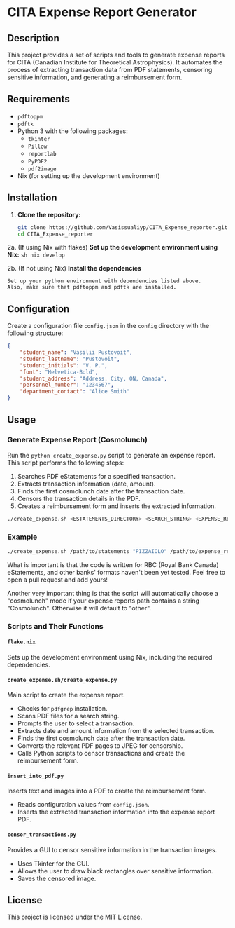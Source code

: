 # CITA Expense Report Generator

## Description
This project provides a set of scripts and tools to generate expense reports for CITA (Canadian Institute for Theoretical Astrophysics). It automates the process of extracting transaction data from PDF statements, censoring sensitive information, and generating a reimbursement form.

## Requirements
- `pdftoppm`
- `pdftk`
- Python 3 with the following packages:
  - `tkinter`
  - `Pillow`
  - `reportlab`
  - `PyPDF2`
  - `pdf2image`
- Nix (for setting up the development environment)

## Installation
1. **Clone the repository:**
    ```sh
    git clone https://github.com/Vasissualiyp/CITA_Expense_reporter.git
    cd CITA_Expense_reporter
    ```

2a. (If using Nix with flakes) **Set up the development environment using Nix:**
    ```sh
    nix develop
    ```
	
2b. (If not using Nix) **Install the dependencies**

    Set up your python environment with dependencies listed above.
    Also, make sure that pdftoppm and pdftk are installed.

## Configuration
Create a configuration file `config.json` in the `config` directory with the following structure:
```json
{
    "student_name": "Vasilii Pustovoit",
    "student_lastname": "Pustovoit",
    "student_initials": "V. P.",
    "font": "Helvetica-Bold",
    "student_address": "Address, City, ON, Canada",
    "personnel_number": "1234567",
    "department_contact": "Alice Smith"
}
```

## Usage
### Generate Expense Report (Cosmolunch)
Run the `python create_expense.py` script to generate an expense report. This script performs the following steps:
1. Searches PDF eStatements for a specified transaction.
2. Extracts transaction information (date, amount).
3. Finds the first cosmolunch date after the transaction date.
4. Censors the transaction details in the PDF.
5. Creates a reimbursement form and inserts the extracted information.

```sh
./create_expense.sh <ESTATEMENTS_DIRECTORY> <SEARCH_STRING> <EXPENSE_REPORTS_DIRECTORY>
```


### Example
```sh
./create_expense.sh /path/to/statements "PIZZAIOLO" /path/to/expense_reports
```

What is important is that the code is written for RBC (Royal Bank Canada) eStatements, 
and other banks' formats haven't been yet tested. 
Feel free to open a pull request and add yours!

Another very important thing is that the script will automatically choose a "cosmolunch" mode if 
your expense reports path contains a string "Cosmolunch". Otherwise it will default to "other".

### Scripts and Their Functions

#### `flake.nix`
Sets up the development environment using Nix, including the required dependencies.

#### `create_expense.sh/create_expense.py`
Main script to create the expense report.
- Checks for `pdfgrep` installation.
- Scans PDF files for a search string.
- Prompts the user to select a transaction.
- Extracts date and amount information from the selected transaction.
- Finds the first cosmolunch date after the transaction date.
- Converts the relevant PDF pages to JPEG for censorship.
- Calls Python scripts to censor transactions and create the reimbursement form.

#### `insert_into_pdf.py`
Inserts text and images into a PDF to create the reimbursement form.
- Reads configuration values from `config.json`.
- Inserts the extracted transaction information into the expense report PDF.

#### `censor_transactions.py`
Provides a GUI to censor sensitive information in the transaction images.
- Uses Tkinter for the GUI.
- Allows the user to draw black rectangles over sensitive information.
- Saves the censored image.

## License
This project is licensed under the MIT License.
